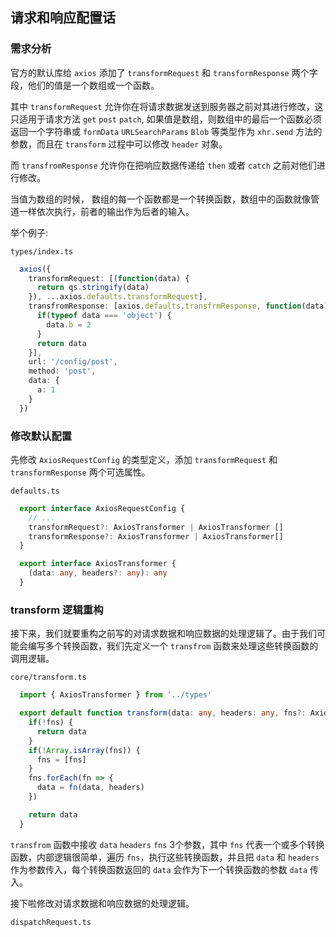 ## 请求和响应配置话

### 需求分析

官方的默认库给 `axios` 添加了 `transformRequest` 和 `transformResponse` 两个字段，他们的值是一个数组或一个函数。

其中 `transformRequest` 允许你在将请求数据发送到服务器之前对其进行修改，这只适用于请求方法 `get` `post` `patch`, 如果值是数组，则数组中的最后一个函数必须返回一个字符串或 `formData` `URLSearchParams` `Blob` 等类型作为 `xhr.send` 方法的参数，而且在 `transform` 过程中可以修改 `header` 对象。

而 `transfromResponse` 允许你在把响应数据传递给 `then` 或者 `catch` 之前对他们进行修改。

当值为数组的时候， 数组的每一个函数都是一个转换函数，数组中的函数就像管道一样依次执行，前者的输出作为后者的输入。

举个例子:

`types/index.ts`
```ts
  axios({
    transformRequest: [(function(data) {
      return qs.stringify(data)
    }), ...axios.defaults.transformRequest],
    transfromResponse: [axios.defaults.transfrmResponse, function(data) {
      if(typeof data === 'object') {
        data.b = 2
      }
      return data
    }],
    url: '/config/post',
    method: 'post',
    data: {
      a: 1
    }
  })
```

### 修改默认配置
先修改 `AxiosRequestConfig` 的类型定义，添加 `transformRequest` 和 `transformResponse` 两个可选属性。

`defaults.ts`
```ts
  export interface AxiosRequestConfig {
    // ...
    transformRequest?: AxiosTransformer | AxiosTransformer []
    transformResponse?: AxiosTransformer | AxiosTransformer[]
  }

  export interface AxiosTransformer {
    (data: any, headers?: any): any
  }
```

### transform 逻辑重构

接下来，我们就要重构之前写的对请求数据和响应数据的处理逻辑了。由于我们可能会编写多个转换函数，我们先定义一个 `transfrom` 函数来处理这些转换函数的调用逻辑。

`core/transform.ts`

```ts
  import { AxiosTransformer } from '../types'

  export default function transform(data: any, headers: any, fns?: AxiosTransformer | AxiosTransformer[]): any {
    if(!fns) {
      return data
    }
    if(!Array.isArray(fns)) {
      fns = [fns]
    }
    fns.forEach(fn => {
      data = fn(data, headers)
    })

    return data
  }
```

`transfrom` 函数中接收 `data` `headers` `fns` 3个参数，其中 `fns` 代表一个或多个转换函数，内部逻辑很简单，遍历 `fns`，执行这些转换函数，并且把 `data` 和 `headers` 作为参数传入，每个转换函数返回的 `data` 会作为下一个转换函数的参数 `data` 传入。

接下啦修改对请求数据和响应数据的处理逻辑。

`dispatchRequest.ts`